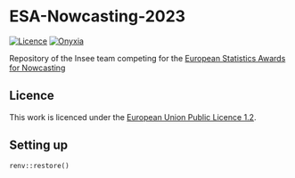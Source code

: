 # ESA-Nowcasting-2023

[![Licence](https://img.shields.io/badge/Licence-EUPL--1.2-001489)](https://joinup.ec.europa.eu/collection/eupl/eupl-text-eupl-12)
[![Onyxia](https://img.shields.io/badge/Launch-Datalab-orange?logo=R)](https://datalab.sspcloud.fr/launcher/ide/rstudio?autoLaunch=false&service.image.custom.enabled=true&service.image.custom.version=%C2%ABthomasfaria%2Fesa-nowcasting-2023%3Av1.0.4%C2%BB&onyxia.friendlyName=%C2%ABesa_nowcasting%C2%BB&security.allowlist.enabled=false)

Repository of the Insee team competing for the [European Statistics Awards for Nowcasting](https://statistics-awards.eu/)

## Licence

This work is licenced under the [European Union Public Licence 1.2](https://joinup.ec.europa.eu/collection/eupl/eupl-text-eupl-12).

## Setting up

```
renv::restore()
